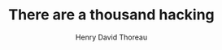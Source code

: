 ---
title: There are a thousand hacking
dateAdded: 2019-01-09
text: There are a thousand hacking at the branches of evil to one who is striking at the root.
author: Henry David Thoreau
source: Walden
topics:
  - Evil
user: phocks
---